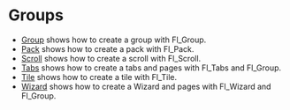 # Groups

* [Group](Group/README.md) shows how to create a group with Fl_Group.
* [Pack](Pack/README.md) shows how to create a pack with Fl_Pack.
* [Scroll](Scroll/README.md) shows how to create a scroll with Fl_Scroll.
* [Tabs](Tabs/README.md) shows how to create a tabs and pages with Fl_Tabs and Fl_Group.
* [Tile](Tile/README.md) shows how to create a tile with Fl_Tile.
* [Wizard](Wizard/README.md) shows how to create a Wizard and pages with Fl_Wizard and Fl_Group.
